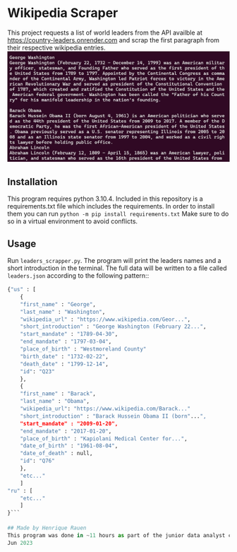 # Wikipedia Scraper
This project requests a list of world leaders from the API availble at https://country-leaders.onrender.com and scrap the first paragraph from their respective wikipedia entries.
![Sample of the output](assets/img.jpg "Sample of the output in the terminal")
## Installation
This program requires python 3.10.4. Included in this repository is a requirements.txt file which includes the requirements. In order to install them you can run ```python -m pip install requirements.txt``` 
Make sure to do so in a virtual environment to avoid conflicts. 
## Usage
Run ```leaders_scrapper.py```. The program will print the leaders names and a short introduction in the terminal. The full data will be written to a file called ```leaders.json``` according to the following pattern::
```py
{"us" : [
	{
	"first_name" : "George",
	"last_name" : "Washington",
	"wikipedia_url" : "https://www.wikipedia.com/Geor...",
	"short_introduction" : "George Washington (February 22...",
	"start_mandate" : "1789-04-30",
	"end_mandate" : "1797-03-04",
	"place_of_birth" : "Westmoreland County"
	"birth_date" : "1732-02-22",
	"death_date" : "1799-12-14",
	"id": "Q23"
	},
	{
	"first_name" : "Barack",
	"last_name" : "Obama",
	"wikipedia_url": "https://www.wikipedia.com/Barack..."
	"short_introduction" : "Barack Hussein Obama II (born"...",
	"start_mandate" : "2009-01-20",
	"end_mandate" : "2017-01-20",
	"place_of_birth" : "Kapiolani Medical Center for...", 
	"date_of_birth" : "1961-08-04",
	"date_of_death" : null,
	"id": "Q76"
	},
	"etc..."	
	]
"ru" : [
	"etc..."
	]
}```

## Made by Henrique Rauen
This program was done in ~11 hours as part of the junior data analyst course @ becode.
Jun 2023
